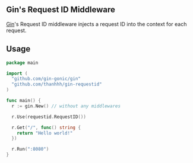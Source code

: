 ## Gin's Request ID Middleware

[Gin](https://github.com/gin-gonic/gin)'s Request ID middleware injects a request ID into the context for each request.

## Usage

```go
package main

import (
  "github.com/gin-gonic/gin"
  "github.com/thanhhh/gin-requestid"
)

func main() {
  r := gin.New() // without any middlewares

  r.Use(requestid.RequestID())

  r.Get("/", func() string {
    return "Hello world!"
  })

  r.Run(":8080")
}
```
